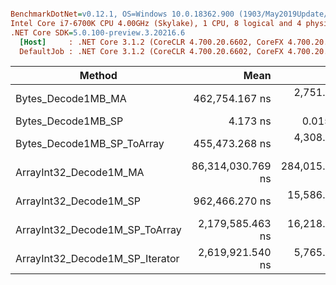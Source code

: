 ``` ini

BenchmarkDotNet=v0.12.1, OS=Windows 10.0.18362.900 (1903/May2019Update/19H1)
Intel Core i7-6700K CPU 4.00GHz (Skylake), 1 CPU, 8 logical and 4 physical cores
.NET Core SDK=5.0.100-preview.3.20216.6
  [Host]     : .NET Core 3.1.2 (CoreCLR 4.700.20.6602, CoreFX 4.700.20.6702), X64 RyuJIT
  DefaultJob : .NET Core 3.1.2 (CoreCLR 4.700.20.6602, CoreFX 4.700.20.6702), X64 RyuJIT


```
|                          Method |              Mean |           Error |          StdDev |     Gen 0 |   Gen 1 |   Gen 2 |  Allocated |
|-------------------------------- |------------------:|----------------:|----------------:|----------:|--------:|--------:|-----------:|
|              Bytes_Decode1MB_MA |    462,754.167 ns |   2,751.0877 ns |   2,147.8683 ns |   12.6953 | 12.6953 | 12.6953 |  1048600 B |
|              Bytes_Decode1MB_SP |          4.173 ns |       0.0159 ns |       0.0133 ns |         - |       - |       - |          - |
|      Bytes_Decode1MB_SP_ToArray |    455,473.268 ns |   4,308.2113 ns |   3,597.5516 ns |   13.6719 | 13.6719 | 13.6719 |  1048600 B |
|          ArrayInt32_Decode1M_MA | 86,314,030.769 ns | 284,015.4066 ns | 237,165.7276 ns | 6000.0000 |       - |       - | 29360383 B |
|          ArrayInt32_Decode1M_SP |    962,466.270 ns |  15,586.7656 ns |  14,579.8702 ns |         - |       - |       - |        1 B |
|  ArrayInt32_Decode1M_SP_ToArray |  2,179,585.463 ns |  16,218.2619 ns |  14,377.0668 ns |   46.8750 | 46.8750 | 46.8750 |  4194385 B |
| ArrayInt32_Decode1M_SP_Iterator |  2,619,921.540 ns |   5,765.3181 ns |   5,110.8044 ns |         - |       - |       - |       22 B |
